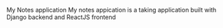 My Notes application
 My notes appication is a taking application built with Django backend and ReactJS frontend
